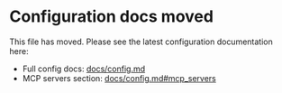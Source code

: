 # Configuration docs moved

This file has moved. Please see the latest configuration documentation here:

- Full config docs: [docs/config.md](../docs/config.md)
- MCP servers section: [docs/config.md#mcp_servers](../docs/config.md#mcp_servers) 

